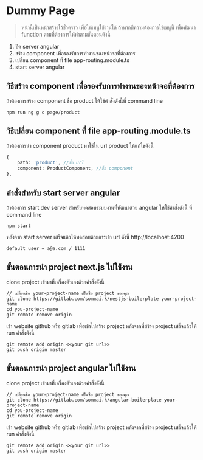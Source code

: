 # Dummy Page

> หน้านี้เป็นหน้าสร้างไว้ชั่วคราว เพื่อให้เมนูใช้งานได้ ถ้าหากมีความต้องการใช้เมนูนี้ เพื่อพัฒนา function ตามที่ต้องการให้ทำตามขั้นตอนดังนี้

1. ปิด server angular
1. สร้าง component เพื่อรองรับการทำงานของหน้าจอที่ต้องการ
1. เปลี่ยน component ที่ file app-routing.module.ts
1. start server angular

## วิธีสร้าง component เพื่อรองรับการทำงานของหน้าจอที่ต้องการ

ถ้าต้องการสร้าง component ชื่อ product ให้ใช้คำสั่งดังนี้ที่ command line

```
npm run ng g c page/product
```

## วิธีเปลี่ยน component ที่ file app-routing.module.ts

ถ้าต้องการนำ component product มาใช้ใน url product ให้แก้ไขดังนี้

```typescript
{
    path: 'product', //ขื่อ url
    component: ProductComponent, //ชื่อ component
},
```

## คำสั่งสำหรับ start server angular

ถ้าต้องการ start dev server สำหรับทดสอบระบบงานที่พัฒนาด้วย angular ให้ใช้คำสั่งดังนี้ ที่ command line

```
npm start
```

หลังจาก start server เสร็จแล้วให้ทดสอบด้วยการเข้า url ดังนี้ http://localhost:4200

```
default user = a@a.com / 1111

```

## ขั้นตอนการนำ project next.js ไปใช้งาน

clone project เข้ามาที่เครื่องตัวเองด้วยคำสั่งดังนี้

```
// เปลี่ยนชื่อ your-project-name เป็นชื่อ project ของคุณ
git clone https://gitlab.com/sommai.k/nestjs-boilerplate your-project-name
cd you-project-name
git remote remove origin
```

เข้า website github หรือ gitlab เพื่อเข้าไปสร้าง project
หลังจากที่สร้าง project เสร็จแล้วให้ run คำสั่งดังนี้

```
git remote add origin <<your git url>>
git push origin master
```

## ขั้นตอนการนำ project angular ไปใช้งาน

clone project เข้ามาที่เครื่องตัวเองด้วยคำสั่งดังนี้

```
// เปลี่ยนชื่อ your-project-name เป็นชื่อ project ของคุณ
git clone https://gitlab.com/sommai.k/angular-boilerplate your-project-name
cd you-project-name
git remote remove origin
```

เข้า website github หรือ gitlab เพื่อเข้าไปสร้าง project
หลังจากที่สร้าง project เสร็จแล้วให้ run คำสั่งดังนี้

```
git remote add origin <<your git url>>
git push origin master
```
